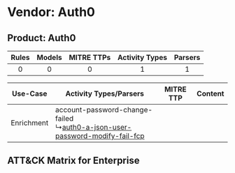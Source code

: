 Vendor: Auth0
=============
Product: Auth0
--------------
| Rules | Models | MITRE TTPs | Activity Types | Parsers |
|:-----:|:------:|:----------:|:--------------:|:-------:|
|   0   |   0    |     0      |       1        |    1    |

|  Use-Case  | Activity Types/Parsers    | MITRE TTP | Content    |
|:----------:| ---- | --------- | ---- |
| Enrichment |  account-password-change-failed<br> ↳[auth0-a-json-user-password-modify-fail-fcp](Ps/pC_auth0ajsonuserpasswordmodifyfailfcp.md)<br> |    | [](RM/r_m_auth0_auth0_Enrichment.md) |

ATT&CK Matrix for Enterprise
----------------------------

